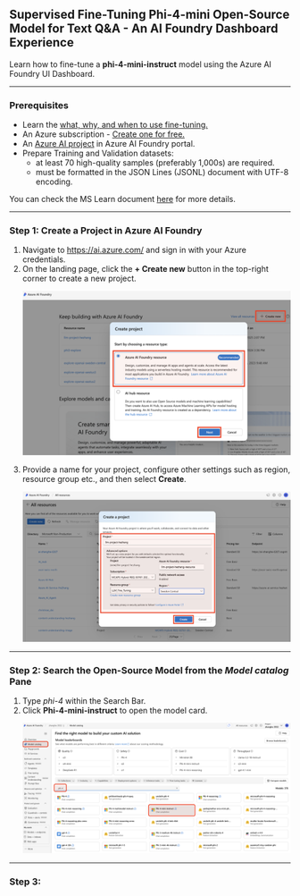 
## Supervised Fine-Tuning Phi-4-mini Open-Source Model for Text Q&A - An AI Foundry Dashboard Experience

Learn how to fine-tune a **phi-4-mini-instruct** model using the Azure AI Foundry UI Dashboard.

---

### Prerequisites
* Learn the [what, why, and when to use fine-tuning.](https://learn.microsoft.com/en-us/azure/ai-services/openai/concepts/fine-tuning-considerations)
* An Azure subscription - [Create one for free.](https://azure.microsoft.com/free/cognitive-services)
* An [Azure AI project](https://learn.microsoft.com/en-us/azure/ai-foundry/how-to/create-projects) in Azure AI Foundry portal.
* Prepare Training and Validation datasets:
  * at least 70 high-quality samples (preferably 1,000s) are required.
  * must be formatted in the JSON Lines (JSONL) document with UTF-8 encoding.

You can check the MS Learn document [here](https://learn.microsoft.com/en-us/azure/ai-services/openai/how-to/fine-tuning?tabs=turbo%2Cpython&pivots=programming-language-studio) for more details.

---

### Step 1: Create a Project in Azure AI Foundry

1. Navigate to https://ai.azure.com/ and sign in with your Azure credentials.
2. On the landing page, click the **+ Create new** button in the top-right corner to create a new project.
<ol><img src="../images/screenshot-create-project.png" alt="Screenshot of creating a new project in Azure AI Foundry" width="600"/></ol>

3. Provide a name for your project, configure other settings such as region, resource group etc., and then select **Create**.  
<ol><img src="../images/screenshot-create-project-config.png" alt="Screenshot of configuring the project settings" width="600"/></ol>

---

### Step 2: Search the Open-Source Model from the *Model catalog* Pane

1. Type *phi-4* within the Search Bar. 
2. Click **Phi-4-mini-instruct** to open the model card.
<ol><img src="../images/screenshot-os-ft-phi4mini-select-model-catalog-phi-4-mini.png" alt="Screenshot of selecting an open source model from the Model catalog" width="600"/></ol>

---

### Step 3: 

































